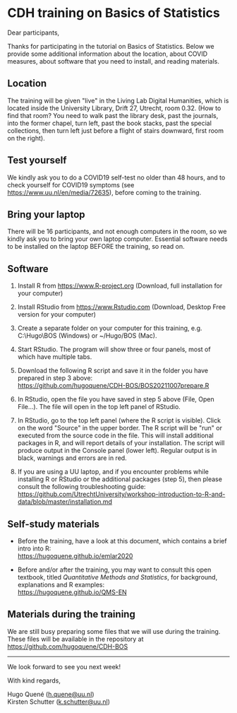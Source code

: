 # CDH training on Basics of Statistics

Dear participants, 
 
Thanks for participating in the tutorial on Basics of Statistics. Below we provide some additional information about the location, about COVID measures, about software that you need to install, and reading materials. 

## Location 

The training will be given "live" in the Living Lab Digital Humanities, which is located inside the University Library, Drift 27, Utrecht, room 0.32. 
(How to find that room? You need to walk past the library desk, past the journals, into the former chapel, turn left, past the book stacks, past the special collections, then turn left just before a flight of stairs downward, first room on the right).

## Test yourself

We kindly ask you to do a COVID19 self-test no older than 48 hours, and to check yourself for COVID19 symptoms (see <https://www.uu.nl/en/media/72635>), before coming to the training. 

## Bring your laptop

There will be 16 participants, and not enough computers in the room, so we kindly ask you to bring your own laptop computer. Essential software needs to be installed on the laptop BEFORE the training, so read on. 

## Software 

1. Install R from <https://www.R-project.org> (Download, full installation for your computer)

2. Install RStudio from <https://www.Rstudio.com> (Download, Desktop Free version for your computer)

3. Create a separate folder on your computer for this training, e.g. C:\\Hugo\\BOS (Windows) or ~/Hugo/BOS (Mac).

4. Start RStudio. The program will show three or four panels, most of which have multiple tabs.  

5. Download the following R script and save it in the folder you have prepared in step 3 above:   
   <https://github.com/hugoquene/CDH-BOS/BOS20211007prepare.R>

6. In RStudio, open the file you have saved in step 5 above (File, Open File...). The file will open in the top left panel of RStudio. 

7. In RStudio, go to the top left panel (where the R script is visible). Click on the word "Source" in the upper border. The R script will be "run" or executed from the source code in the file. This will install additional packages in R, and will report details of your installation. The script will produce output in the Console panel (lower left). Regular output is in black, warnings and errors are in red. 

8. If you are using a UU laptop, and if you encounter problems while installing R or RStudio or the additional packages (step 5), then please consult the following troubleshooting guide:   
   <https://github.com/UtrechtUniversity/workshop-introduction-to-R-and-data/blob/master/installation.md>


## Self-study materials

* Before the training, have a look at this document, which contains a brief intro into R:   
   <https://hugoquene.github.io/emlar2020>

* Before and/or after the training, you may want to consult this open textbook, titled _Quantitative Methods and Statistics_, for background, explanations and R examples:    
   <https://hugoquene.github.io/QMS-EN>


## Materials during the training

We are still busy preparing some files that we will use during the training. These files will be available in the repository at   
<https://github.com/hugoquene/CDH-BOS>

---

We look forward to see you next week! 

With kind regards, 

Hugo Quené (h.quene@uu.nl)   
Kirsten Schutter (k.schutter@uu.nl)
 
 
 
